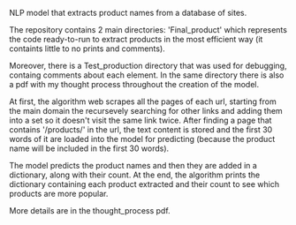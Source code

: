 NLP model that extracts product names from a database of sites.

The repository contains 2 main directories: 'Final_product' which represents the code ready-to-run to extract products in the most efficient way (it containts little to no prints and comments).

Moreover, there is a Test_production directory that was used for debugging, containg comments about each element. In the same directory there is also a pdf with my thought process throughout the creation of the model.

At first, the algorithm web scrapes all the pages of each url, starting from the main domain the recursevely searching for other links and adding them into a set so it doesn't visit the same link twice.
After finding a page that contains '/products/' in the url, the text content is stored and the first 30 words of it are loaded into the model for predicting (because the product name will be included in the first 30 words).

The model predicts the product names and then they are added in a dictionary, along with their count. At the end, the algorithm prints the dictionary containing each product extracted and their count to see which products are more popular.

More details are in the thought_process pdf.
